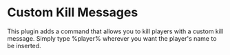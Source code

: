 # Custom Kill Messages
This plugin adds a command that allows you to kill players with a custom kill message. Simply
type %player% wherever you want the player's name to be inserted.